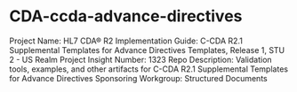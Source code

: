 # CDA-ccda-advance-directives

Project Name: HL7 CDA® R2 Implementation Guide: C-CDA R2.1 Supplemental Templates for Advance Directives Templates, Release 1, STU 2 - US Realm
Project Insight Number: 1323
Repo Description: Validation tools, examples, and other artifacts for C-CDA R2.1 Supplemental Templates for Advance Directives
Sponsoring Workgroup: Structured Documents
